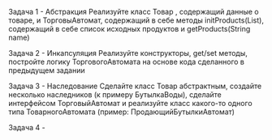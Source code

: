 Задача 1 - Абстракция 
Реализуйте класс Товар , содержащий данные о товаре, и ТорговыАвтомат, содержащий в себе методы initProducts(List), содержащий в себе список исходных продуктов и getProducts(String name)


Задача 2 - Инкапсуляция 
Реализуйте конструкторы, get/set методы, постройте логику ТорговогоАвтомата на основе кода сделанного в предыдущем задании

Задача 3 - Наследование
Сделайте класс Товар абстрактным, создайте несколько наследников (к примеру БутылкаВоды), сделайте интерфейсом ТорговыйАвтомат и реализуйте класс какого-то одного типа ТоварногоАвтомата (пример: ПродающийБутылкиАвтомат)

Задача 4 - 